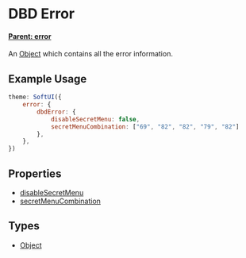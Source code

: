 # DBD Error
#### **[Parent: error](/docs/error/)**
An [Object](https://developer.mozilla.org/en-US/docs/Web/JavaScript/Reference/Global_Objects/Object) which contains all the error information.

## Example Usage
```js
theme: SoftUI({
    error: {
        dbdError: {
            disableSecretMenu: false,
            secretMenuCombination: ["69", "82", "82", "79", "82"]
        },
    },
})
```

## Properties
* [disableSecretMenu](/docs/error/dbdError/disableSecretMenu)
* [secretMenuCombination](/docs/error/dbdError/secretMenuCombination)

## Types
- [Object](https://developer.mozilla.org/en-US/docs/Web/JavaScript/Reference/Global_Objects/Object)